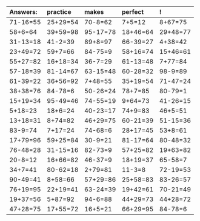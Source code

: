 | Answers: | practice | makes | perfect | ! |
| :--- | :--- | :--- | :--- | :--- |
| 71-16=55 | 25+29=54 | 70-8=62 | 7+5=12 | 8+67=75 | 
| 58+6=64 | 39+59=98 | 95-17=78 | 18+46=64 | 29+48=77 | 
| 31-13=18 | 41-2=39 | 89+8=97 | 66-39=27 | 4+38=42 | 
| 23+49=72 | 59+7=66 | 84-75=9 | 58+16=74 | 15+46=61 | 
| 55+27=82 | 16+18=34 | 36-7=29 | 61-13=48 | 7+77=84 | 
| 57-18=39 | 81-14=67 | 63-15=48 | 60-28=32 | 98-9=89 | 
| 61-39=22 | 36+56=92 | 7+48=55 | 35+19=54 | 71-47=24 | 
| 38+38=76 | 84-78=6 | 50-26=24 | 78+7=85 | 80-79=1 | 
| 15+19=34 | 95-49=46 | 74-55=19 | 9+64=73 | 41-26=15 | 
| 5+18=23 | 18+6=24 | 40-23=17 | 74+9=83 | 46+5=51 | 
| 13+18=31 | 8+74=82 | 46+29=75 | 60-21=39 | 51-15=36 | 
| 83-9=74 | 7+17=24 | 74-68=6 | 28+17=45 | 53+8=61 | 
| 17+79=96 | 59+25=84 | 30-9=21 | 81-17=64 | 80-48=32 | 
| 76-48=28 | 31-15=16 | 82-73=9 | 57+25=82 | 19+63=82 | 
| 20-8=12 | 16+66=82 | 46-37=9 | 18+19=37 | 65-58=7 | 
| 34+7=41 | 80-62=18 | 2+79=81 | 11-3=8 | 72-19=53 | 
| 90-49=41 | 8+58=66 | 57+29=86 | 25+58=83 | 83-26=57 | 
| 76+19=95 | 22+19=41 | 63-24=39 | 19+42=61 | 70-21=49 | 
| 19+37=56 | 5+87=92 | 94-6=88 | 44+29=73 | 44+28=72 | 
| 47+28=75 | 17+55=72 | 16+5=21 | 66+29=95 | 84-78=6 | 
